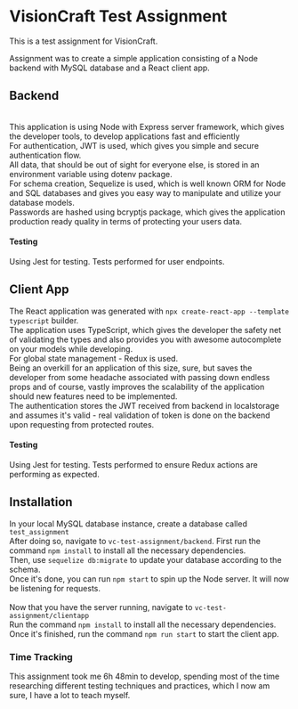 # VisionCraft Test Assignment
This is a test assignment for VisionCraft.

Assignment was to create a simple application consisting of a Node backend with MySQL database and a React client app.

<h2>Backend</h2> <br>
This application is using Node with Express server framework, which gives the developer tools, to develop applications fast and efficiently <br>
For authentication, JWT is used, which gives you simple and secure authentication flow. <br>
All data, that should be out of sight for everyone else, is stored in an environment variable using dotenv package. <br>
For schema creation, Sequelize is used, which is well known ORM for Node and SQL databases and gives you easy way to manipulate and utilize your database models. <br>
Passwords are hashed using bcryptjs package, which gives the application production ready quality in terms of protecting your users data.
<h4>Testing</h4>
Using Jest for testing. 
Tests performed for user endpoints. 

<h2>Client App</h2>
The React application was generated with <code>npx create-react-app --template typescript</code> builder. <br>
The application uses TypeScript, which gives the developer the safety net of validating the types and also provides you with awesome autocomplete on your models while developing. <br>
For global state management - Redux is used. <br> Being an overkill for an application of this size, sure, but saves the developer from some headache associated with passing down endless props and of course, vastly improves the scalability of the application should new features need to be implemented. <br>
The authentication stores the JWT received from backend in localstorage and assumes it's valid - real validation of token is done on the backend upon requesting from protected routes. <br>

<h4>Testing</h4>
Using Jest for testing.
Tests performed to ensure Redux actions are performing as expected.


<h2>Installation</h2>
In your local MySQL database instance, create a database called <code>test_assignment</code><br>
After doing so, navigate to <code>vc-test-assignment/backend</code>. First run the command <code>npm install</code> to install all the necessary dependencies. <br>
Then, use <code>sequelize db:migrate</code> to update your database according to the schema. <br>
Once it's done, you can run <code>npm start</code> to spin up the Node server. It will now be listening for requests. <br>
<br>
Now that you have the server running, navigate to <code>vc-test-assignment/clientapp</code> <br>
Run the command <code>npm install</code> to install all the necessary dependencies. <br>
Once it's finished, run the command <code>npm run start</code> to start the client app.

<h3>Time Tracking</h3>
This assignment took me 6h 48min to develop, spending most of the time researching different testing techniques and practices, which I now am sure, I have a lot to teach myself.